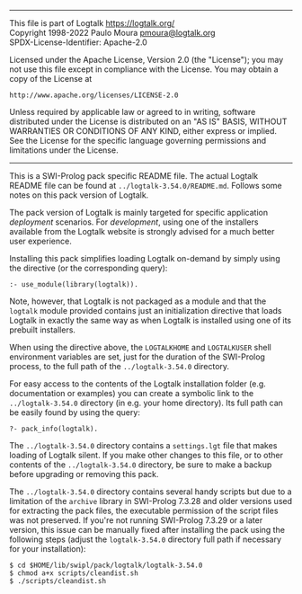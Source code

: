 ________________________________________________________________________

This file is part of Logtalk <https://logtalk.org/>  
Copyright 1998-2022 Paulo Moura <pmoura@logtalk.org>  
SPDX-License-Identifier: Apache-2.0

Licensed under the Apache License, Version 2.0 (the "License");
you may not use this file except in compliance with the License.
You may obtain a copy of the License at

    http://www.apache.org/licenses/LICENSE-2.0

Unless required by applicable law or agreed to in writing, software
distributed under the License is distributed on an "AS IS" BASIS,
WITHOUT WARRANTIES OR CONDITIONS OF ANY KIND, either express or implied.
See the License for the specific language governing permissions and
limitations under the License.
________________________________________________________________________


This is a SWI-Prolog pack specific README file. The actual Logtalk
README file can be found at `../logtalk-3.54.0/README.md`. Follows
some notes on this pack version of Logtalk.

The pack version of Logtalk is mainly targeted for specific application
*deployment* scenarios. For *development*, using one of the installers
available from the Logtalk website is strongly advised for a much better
user experience.

Installing this pack simplifies loading Logtalk on-demand by simply
using the directive (or the corresponding query):

	:- use_module(library(logtalk)).

Note, however, that Logtalk is not packaged as a module and that the
`logtalk` module provided contains just an initialization directive
that loads Logtalk in exactly the same way as when Logtalk is installed
using one of its prebuilt installers.

When using the directive above, the `LOGTALKHOME` and `LOGTALKUSER`
shell environment variables are set, just for the duration of the
SWI-Prolog process, to the full path of the `../logtalk-3.54.0`
directory.

For easy access to the contents of the Logtalk installation folder
(e.g. documentation or examples) you can create a symbolic link to the
`../logtalk-3.54.0` directory (in e.g. your home directory). Its full
path can be easily found by using the query:

	?- pack_info(logtalk).

The `../logtalk-3.54.0` directory contains a `settings.lgt` file that
makes loading of Logtalk silent. If you make other changes to this file,
or to other contents of the `../logtalk-3.54.0` directory, be sure to
make a backup before upgrading or removing this pack.

The `../logtalk-3.54.0` directory contains several handy scripts but due
to a limitation of the `archive` library in SWI-Prolog 7.3.28 and older
versions used for extracting the pack files, the executable permission
of the script files was not preserved. If you're not running SWI-Prolog
7.3.29 or a later version, this issue can be manually fixed after installing
the pack using the following steps (adjust the `logtalk-3.54.0` directory
full path if necessary for your installation):

	$ cd $HOME/lib/swipl/pack/logtalk/logtalk-3.54.0
	$ chmod a+x scripts/cleandist.sh
	$ ./scripts/cleandist.sh
